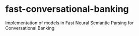 # fast-conversational-banking
Implementation of models in Fast Neural Semantic Parsing for Conversational Banking
